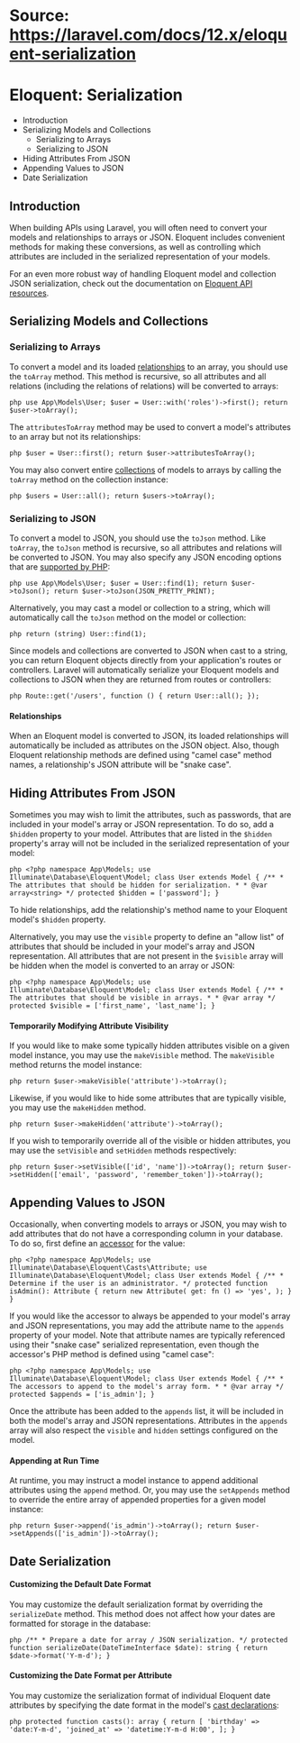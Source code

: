 # Source: https://laravel.com/docs/12.x/eloquent-serialization

# Eloquent: Serialization

  * Introduction
  * Serializing Models and Collections
    * Serializing to Arrays
    * Serializing to JSON
  * Hiding Attributes From JSON
  * Appending Values to JSON
  * Date Serialization



## Introduction

When building APIs using Laravel, you will often need to convert your models and relationships to arrays or JSON. Eloquent includes convenient methods for making these conversions, as well as controlling which attributes are included in the serialized representation of your models.

For an even more robust way of handling Eloquent model and collection JSON serialization, check out the documentation on [Eloquent API resources](/docs/12.x/eloquent-resources).

## Serializing Models and Collections

### Serializing to Arrays

To convert a model and its loaded [relationships](/docs/12.x/eloquent-relationships) to an array, you should use the `toArray` method. This method is recursive, so all attributes and all relations (including the relations of relations) will be converted to arrays:

```php use App\Models\User; $user = User::with('roles')->first(); return $user->toArray(); ``` 

The `attributesToArray` method may be used to convert a model's attributes to an array but not its relationships:

```php $user = User::first(); return $user->attributesToArray(); ``` 

You may also convert entire [collections](/docs/12.x/eloquent-collections) of models to arrays by calling the `toArray` method on the collection instance:

```php $users = User::all(); return $users->toArray(); ``` 

### Serializing to JSON

To convert a model to JSON, you should use the `toJson` method. Like `toArray`, the `toJson` method is recursive, so all attributes and relations will be converted to JSON. You may also specify any JSON encoding options that are [supported by PHP](https://secure.php.net/manual/en/function.json-encode.php):

```php use App\Models\User; $user = User::find(1); return $user->toJson(); return $user->toJson(JSON_PRETTY_PRINT); ``` 

Alternatively, you may cast a model or collection to a string, which will automatically call the `toJson` method on the model or collection:

```php return (string) User::find(1); ``` 

Since models and collections are converted to JSON when cast to a string, you can return Eloquent objects directly from your application's routes or controllers. Laravel will automatically serialize your Eloquent models and collections to JSON when they are returned from routes or controllers:

```php Route::get('/users', function () { return User::all(); }); ``` 

#### Relationships

When an Eloquent model is converted to JSON, its loaded relationships will automatically be included as attributes on the JSON object. Also, though Eloquent relationship methods are defined using "camel case" method names, a relationship's JSON attribute will be "snake case".

## Hiding Attributes From JSON

Sometimes you may wish to limit the attributes, such as passwords, that are included in your model's array or JSON representation. To do so, add a `$hidden` property to your model. Attributes that are listed in the `$hidden` property's array will not be included in the serialized representation of your model:

```php <?php namespace App\Models; use Illuminate\Database\Eloquent\Model; class User extends Model { /** * The attributes that should be hidden for serialization. * * @var array<string> */ protected $hidden = ['password']; } ``` 

To hide relationships, add the relationship's method name to your Eloquent model's `$hidden` property.

Alternatively, you may use the `visible` property to define an "allow list" of attributes that should be included in your model's array and JSON representation. All attributes that are not present in the `$visible` array will be hidden when the model is converted to an array or JSON:

```php <?php namespace App\Models; use Illuminate\Database\Eloquent\Model; class User extends Model { /** * The attributes that should be visible in arrays. * * @var array */ protected $visible = ['first_name', 'last_name']; } ``` 

#### Temporarily Modifying Attribute Visibility

If you would like to make some typically hidden attributes visible on a given model instance, you may use the `makeVisible` method. The `makeVisible` method returns the model instance:

```php return $user->makeVisible('attribute')->toArray(); ``` 

Likewise, if you would like to hide some attributes that are typically visible, you may use the `makeHidden` method.

```php return $user->makeHidden('attribute')->toArray(); ``` 

If you wish to temporarily override all of the visible or hidden attributes, you may use the `setVisible` and `setHidden` methods respectively:

```php return $user->setVisible(['id', 'name'])->toArray(); return $user->setHidden(['email', 'password', 'remember_token'])->toArray(); ``` 

## Appending Values to JSON

Occasionally, when converting models to arrays or JSON, you may wish to add attributes that do not have a corresponding column in your database. To do so, first define an [accessor](/docs/12.x/eloquent-mutators) for the value:

```php <?php namespace App\Models; use Illuminate\Database\Eloquent\Casts\Attribute; use Illuminate\Database\Eloquent\Model; class User extends Model { /** * Determine if the user is an administrator. */ protected function isAdmin(): Attribute { return new Attribute( get: fn () => 'yes', ); } } ``` 

If you would like the accessor to always be appended to your model's array and JSON representations, you may add the attribute name to the `appends` property of your model. Note that attribute names are typically referenced using their "snake case" serialized representation, even though the accessor's PHP method is defined using "camel case":

```php <?php namespace App\Models; use Illuminate\Database\Eloquent\Model; class User extends Model { /** * The accessors to append to the model's array form. * * @var array */ protected $appends = ['is_admin']; } ``` 

Once the attribute has been added to the `appends` list, it will be included in both the model's array and JSON representations. Attributes in the `appends` array will also respect the `visible` and `hidden` settings configured on the model.

#### Appending at Run Time

At runtime, you may instruct a model instance to append additional attributes using the `append` method. Or, you may use the `setAppends` method to override the entire array of appended properties for a given model instance:

```php return $user->append('is_admin')->toArray(); return $user->setAppends(['is_admin'])->toArray(); ``` 

## Date Serialization

#### Customizing the Default Date Format

You may customize the default serialization format by overriding the `serializeDate` method. This method does not affect how your dates are formatted for storage in the database:

```php /** * Prepare a date for array / JSON serialization. */ protected function serializeDate(DateTimeInterface $date): string { return $date->format('Y-m-d'); } ``` 

#### Customizing the Date Format per Attribute

You may customize the serialization format of individual Eloquent date attributes by specifying the date format in the model's [cast declarations](/docs/12.x/eloquent-mutators#attribute-casting):

```php protected function casts(): array { return [ 'birthday' => 'date:Y-m-d', 'joined_at' => 'datetime:Y-m-d H:00', ]; } ``` 
